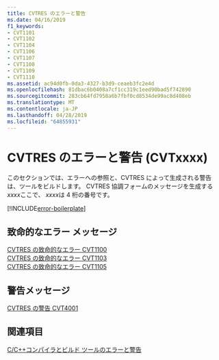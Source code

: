```yaml
---
title: CVTRES のエラーと警告
ms.date: 04/16/2019
f1_keywords:
- CVT1101
- CVT1102
- CVT1104
- CVT1106
- CVT1107
- CVT1108
- CVT1109
- CVT1110
ms.assetid: ac94d0fb-0da3-4327-b3d9-ceaeb3fc2e4d
ms.openlocfilehash: 81dbac6b0408a7cf1cc319c1eed90bad5f742890
ms.sourcegitcommit: 283cb64fd7958a6b7fbf0cd8534de99ac8d408eb
ms.translationtype: MT
ms.contentlocale: ja-JP
ms.lasthandoff: 04/28/2019
ms.locfileid: "64855931"
---
```

# <a name="cvtres-errors-and-warnings-cvtxxxx"></a>CVTRES のエラーと警告 (CVTxxxx)

このセクションでは、エラーへの参照と、CVTRES によって生成される警告は、ツールをビルドします。 CVTRES 協調フォームのメッセージを生成する*xxxx*ここで、 *xxxx*は 4 桁の番号です。

[!INCLUDE[error-boilerplate](../../error-messages/includes/error-boilerplate.md)]

## <a name="fatal-error-messages"></a>致命的なエラー メッセージ

[CVTRES の致命的なエラー CVT1100](cvtres-fatal-error-cvt1100.md) \
[CVTRES の致命的なエラー CVT1103](cvtres-fatal-error-cvt1103.md) \
[CVTRES の致命的なエラー CVT1105](cvtres-fatal-error-cvt1105.md)

## <a name="warning-messages"></a>警告メッセージ

[CVTRES の警告 CVT4001](cvtres-warning-cvt4001.md)

## <a name="see-also"></a>関連項目

[C/C++コンパイラとビルド ツールのエラーと警告](../compiler-errors-1/c-cpp-build-errors.md)
